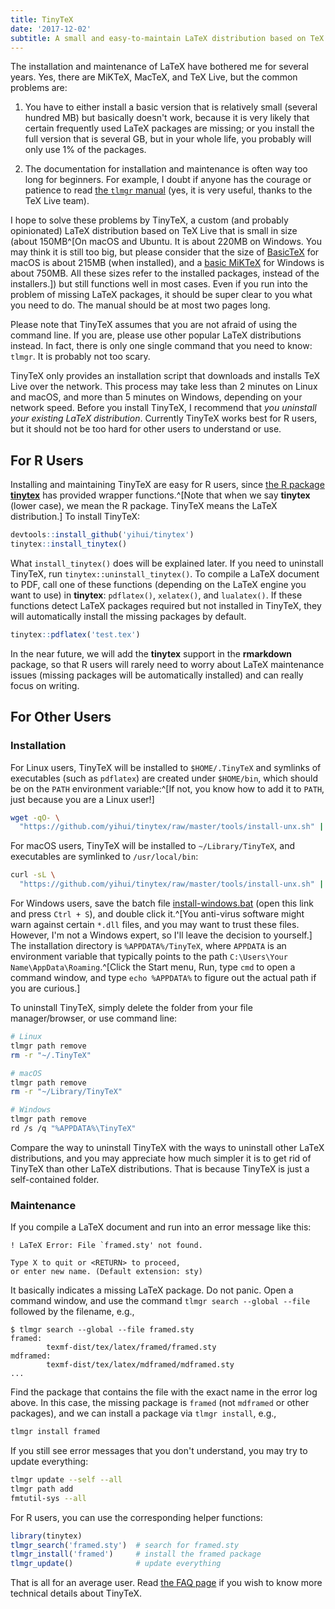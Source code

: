 ```yaml
---
title: TinyTeX
date: '2017-12-02'
subtitle: A small and easy-to-maintain LaTeX distribution based on TeX Live
---
```


The installation and maintenance of LaTeX have bothered me for several years. Yes, there are MiKTeX, MacTeX, and TeX Live, but the common problems are:

1. You have to either install a basic version that is relatively small (several hundred MB) but basically doesn't work, because it is very likely that certain frequently used LaTeX packages are missing; or you install the full version that is several GB, but in your whole life, you probably will only use 1% of the packages.

2. The documentation for installation and maintenance is often way too long for beginners. For example, I doubt if anyone has the courage or patience to read [the `tlmgr` manual](https://www.tug.org/texlive/doc/tlmgr.html) (yes, it is very useful, thanks to the TeX Live team).

I hope to solve these problems by TinyTeX, a custom (and probably opinionated) LaTeX distribution based on TeX Live that is small in size (about 150MB^[On macOS and Ubuntu. It is about 220MB on Windows. You may think it is still too big, but please consider that the size of [BasicTeX](https://www.tug.org/mactex/morepackages.html) for macOS is about 215MB (when installed), and a [basic MiKTeX](https://miktex.org/download) for Windows is about 750MB. All these sizes refer to the installed packages, instead of the installers.]) but still functions well in most cases. Even if you run into the problem of missing LaTeX packages, it should be super clear to you what you need to do. The manual should be at most two pages long.

Please note that TinyTeX assumes that you are not afraid of using the command line. If you are, please use other popular LaTeX distributions instead. In fact, there is only one single command that you need to know: `tlmgr`. It is probably not too scary.

TinyTeX only provides an installation script that downloads and installs TeX Live over the network. This process may take less than 2 minutes on Linux and macOS, and more than 5 minutes on Windows, depending on your network speed. Before you install TinyTeX, I recommend that _you uninstall your existing LaTeX distribution_. Currently TinyTeX works best for R users, but it should not be too hard for other users to understand or use.
 
## For R Users

Installing and maintaining TinyTeX are easy for R users, since [the R package **tinytex**](/tinytex/r/) has provided wrapper functions.^[Note that when we say **tinytex** (lower case), we mean the R package. TinyTeX means the LaTeX distribution.] To install TinyTeX:

```r
devtools::install_github('yihui/tinytex')
tinytex::install_tinytex()
```

What `install_tinytex()` does will be explained later. If you need to uninstall TinyTeX, run `tinytex::uninstall_tinytex()`. To compile a LaTeX document to PDF, call one of these functions (depending on the LaTeX engine you want to use) in **tinytex**: `pdflatex()`, `xelatex()`, and `lualatex()`. If these functions detect LaTeX packages required but not installed in TinyTeX, they will automatically install the missing packages by default.

```r
tinytex::pdflatex('test.tex')
```

In the near future, we will add the **tinytex** support in the **rmarkdown** package, so that R users will rarely need to worry about LaTeX maintenance issues (missing packages will be automatically installed) and can really focus on writing.

## For Other Users

### Installation

For Linux users, TinyTeX will be installed to `$HOME/.TinyTeX` and symlinks of executables (such as `pdflatex`) are created under `$HOME/bin`, which should be on the `PATH` environment variable:^[If not, you know how to add it to `PATH`, just because you are a Linux user!]

```sh
wget -qO- \
  "https://github.com/yihui/tinytex/raw/master/tools/install-unx.sh" | sh
```

For macOS users, TinyTeX will be installed to `~/Library/TinyTeX`, and executables are symlinked to `/usr/local/bin`:

```sh
curl -sL \
  "https://github.com/yihui/tinytex/raw/master/tools/install-unx.sh" | sh
```

For Windows users, save the batch file [install-windows.bat](https://github.com/yihui/tinytex/raw/master/tools/install-windows.bat) (open this link and press `Ctrl + S`), and double click it.^[You anti-virus software might warn against certain `*.dll` files, and you may want to trust these files. However, I'm not a Windows expert, so I'll leave the decision to yourself.] The installation directory is `%APPDATA%/TinyTeX`, where `APPDATA` is an environment variable that typically points to the path `C:\Users\Your Name\AppData\Roaming`.^[Click the Start menu, Run, type `cmd` to open a command window, and type `echo %APPDATA%` to figure out the actual path if you are curious.]

To uninstall TinyTeX, simply delete the folder from your file manager/browser, or use command line:

```sh
# Linux
tlmgr path remove
rm -r "~/.TinyTeX"

# macOS
tlmgr path remove
rm -r "~/Library/TinyTeX"

# Windows
tlmgr path remove
rd /s /q "%APPDATA%\TinyTeX"
```

Compare the way to uninstall TinyTeX with the ways to uninstall other LaTeX distributions, and you may appreciate how much simpler it is to get rid of TinyTeX than other LaTeX distributions. That is because TinyTeX is just a self-contained folder.

### Maintenance

If you compile a LaTeX document and run into an error message like this:

```
! LaTeX Error: File `framed.sty' not found.

Type X to quit or <RETURN> to proceed,
or enter new name. (Default extension: sty)
```

It basically indicates a missing LaTeX package. Do not panic. Open a command window, and use the command `tlmgr search --global --file` followed by the filename, e.g.,

```
$ tlmgr search --global --file framed.sty
framed:
        texmf-dist/tex/latex/framed/framed.sty
mdframed:
        texmf-dist/tex/latex/mdframed/mdframed.sty
...
```

Find the package that contains the file with the exact name in the error log above. In this case, the missing package is `framed` (not `mdframed` or other packages), and we can install a package via `tlmgr install`, e.g.,

```sh
tlmgr install framed
```

If you still see error messages that you don't understand, you may try to update everything:

```sh
tlmgr update --self --all
tlmgr path add
fmtutil-sys --all
```

For R users, you can use the corresponding helper functions:

```r
library(tinytex)
tlmgr_search('framed.sty')  # search for framed.sty
tlmgr_install('framed')     # install the framed package
tlmgr_update()              # update everything
```

That is all for an average user. Read [the FAQ page](/tinytex/faq/) if you wish to know more technical details about TinyTeX.
